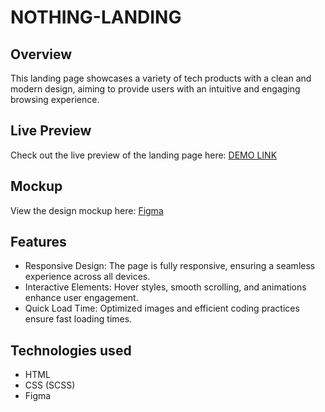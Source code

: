 # NOTHING-LANDING

## Overview
This landing page showcases a variety of tech products with a clean and modern design, aiming to provide users with an intuitive and engaging browsing experience.

## Live Preview

Check out the live preview of the landing page here:
 [DEMO LINK](https://ruslan2186.github.io/layout_landing-page/#/)  


## Mockup
View the design mockup here: [Figma](<https://www.figma.com/design/DtkQmQ797hk0nI4KfMi2Uq/BOSE-New-Version?node-id=6802-139>)

## Features

- Responsive Design: The page is fully responsive, ensuring a seamless experience across all devices.
- Interactive Elements: Hover styles, smooth scrolling, and animations enhance user engagement.
- Quick Load Time: Optimized images and efficient coding practices ensure fast loading times.

## Technologies used

* HTML
* CSS (SCSS)
* Figma



